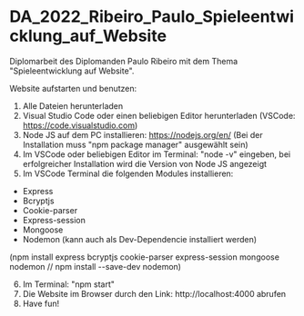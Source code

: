 # DA_2022_Ribeiro_Paulo_Spieleentwicklung_auf_Website
Diplomarbeit des Diplomanden Paulo Ribeiro mit dem Thema "Spieleentwicklung auf Website".



Website aufstarten und benutzen:

1. Alle Dateien herunterladen
2. Visual Studio Code oder einen beliebigen Editor herunterladen (VSCode: https://code.visualstudio.com)
3. Node JS auf dem PC installieren: https://nodejs.org/en/ (Bei der Installation muss "npm package manager" ausgewählt sein)
4. Im VSCode oder beliebigen Editor im Terminal: "node -v" eingeben, bei erfolgreicher Installation wird die Version von Node JS angezeigt
5. Im VSCode Terminal die folgenden Modules installieren:
  - Express
  - Bcryptjs
  - Cookie-parser
  - Express-session
  - Mongoose
  - Nodemon (kann auch als Dev-Dependencie installiert werden)

(npm install express bcryptjs cookie-parser express-session mongoose nodemon // npm install --save-dev nodemon)

6. Im Terminal: "npm start"
7. Die Website im Browser durch den Link: http://localhost:4000 abrufen
8. Have fun!
